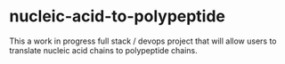 # nucleic-acid-to-polypeptide
This a work in progress full stack / devops project that will allow users to translate nucleic acid chains to polypeptide chains.
